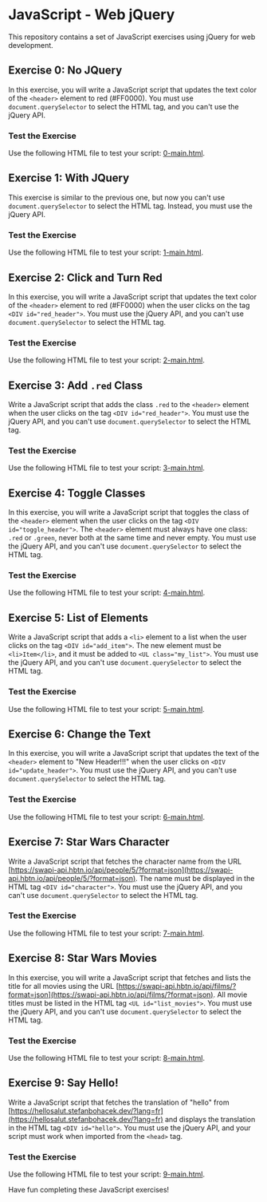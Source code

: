 # JavaScript - Web jQuery

This repository contains a set of JavaScript exercises using jQuery for web development.

## Exercise 0: No JQuery
In this exercise, you will write a JavaScript script that updates the text color of the `<header>` element to red (#FF0000). You must use `document.querySelector` to select the HTML tag, and you can't use the jQuery API.

### Test the Exercise
Use the following HTML file to test your script: [0-main.html](0-main.html).

## Exercise 1: With JQuery
This exercise is similar to the previous one, but now you can't use `document.querySelector` to select the HTML tag. Instead, you must use the jQuery API.

### Test the Exercise
Use the following HTML file to test your script: [1-main.html](1-main.html).

## Exercise 2: Click and Turn Red
In this exercise, you will write a JavaScript script that updates the text color of the `<header>` element to red (#FF0000) when the user clicks on the tag `<DIV id="red_header">`. You must use the jQuery API, and you can't use `document.querySelector` to select the HTML tag.

### Test the Exercise
Use the following HTML file to test your script: [2-main.html](2-main.html).

## Exercise 3: Add `.red` Class
Write a JavaScript script that adds the class `.red` to the `<header>` element when the user clicks on the tag `<DIV id="red_header">`. You must use the jQuery API, and you can't use `document.querySelector` to select the HTML tag.

### Test the Exercise
Use the following HTML file to test your script: [3-main.html](3-main.html).

## Exercise 4: Toggle Classes
In this exercise, you will write a JavaScript script that toggles the class of the `<header>` element when the user clicks on the tag `<DIV id="toggle_header">`. The `<header>` element must always have one class: `.red` or `.green`, never both at the same time and never empty. You must use the jQuery API, and you can't use `document.querySelector` to select the HTML tag.

### Test the Exercise
Use the following HTML file to test your script: [4-main.html](4-main.html).

## Exercise 5: List of Elements
Write a JavaScript script that adds a `<li>` element to a list when the user clicks on the tag `<DIV id="add_item">`. The new element must be `<li>Item</li>`, and it must be added to `<UL class="my_list">`. You must use the jQuery API, and you can't use `document.querySelector` to select the HTML tag.

### Test the Exercise
Use the following HTML file to test your script: [5-main.html](5-main.html).

## Exercise 6: Change the Text
In this exercise, you will write a JavaScript script that updates the text of the `<header>` element to "New Header!!!" when the user clicks on `<DIV id="update_header">`. You must use the jQuery API, and you can't use `document.querySelector` to select the HTML tag.

### Test the Exercise
Use the following HTML file to test your script: [6-main.html](6-main.html).

## Exercise 7: Star Wars Character
Write a JavaScript script that fetches the character name from the URL [https://swapi-api.hbtn.io/api/people/5/?format=json](https://swapi-api.hbtn.io/api/people/5/?format=json). The name must be displayed in the HTML tag `<DIV id="character">`. You must use the jQuery API, and you can't use `document.querySelector` to select the HTML tag.

### Test the Exercise
Use the following HTML file to test your script: [7-main.html](7-main.html).

## Exercise 8: Star Wars Movies
In this exercise, you will write a JavaScript script that fetches and lists the title for all movies using the URL [https://swapi-api.hbtn.io/api/films/?format=json](https://swapi-api.hbtn.io/api/films/?format=json). All movie titles must be listed in the HTML tag `<UL id="list_movies">`. You must use the jQuery API, and you can't use `document.querySelector` to select the HTML tag.

### Test the Exercise
Use the following HTML file to test your script: [8-main.html](8-main.html).

## Exercise 9: Say Hello!
Write a JavaScript script that fetches the translation of "hello" from [https://hellosalut.stefanbohacek.dev/?lang=fr](https://hellosalut.stefanbohacek.dev/?lang=fr) and displays the translation in the HTML tag `<DIV id="hello">`. You must use the jQuery API, and your script must work when imported from the `<head>` tag.

### Test the Exercise
Use the following HTML file to test your script: [9-main.html](9-main.html).

Have fun completing these JavaScript exercises!
